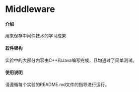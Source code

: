 # Middleware

#### 介绍
用来保存中间件技术的学习成果

#### 软件架构
实验中的大部分内容由C++和Java编写完成，且均通过了简单测试。

#### 使用说明

请遵循每个实验的README.md文件的指导进行运行。
